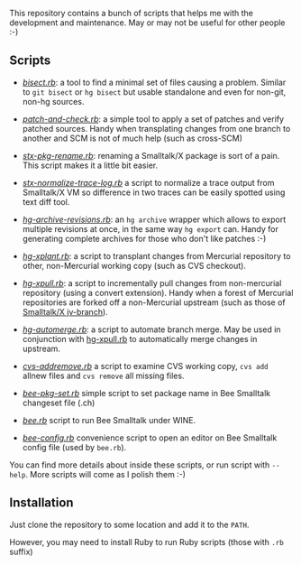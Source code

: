 This repository contains a bunch of scripts that helps me with the development
and maintenance. May or may not be useful for other people :-)

Scripts
-------

* *[bisect.rb][1]*: a tool to find a minimal set of files causing a problem. Similar to `git bisect` or `hg bisect` but usable standalone and even for non-git, non-hg sources.

* *[patch-and-check.rb][2]*: a simple tool to apply a set of patches and verify patched sources. Handy when transplating changes from one branch to another and SCM is not of much help (such as cross-SCM)

* *[stx-pkg-rename.rb][3]*: renaming a Smalltalk/X package is sort of a pain. This script makes it a little bit easier.

* *[stx-normalize-trace-log.rb][10]* a script to normalize a trace output from Smalltalk/X VM so difference in two traces can be easily spotted using text diff tool. 

* *[hg-archive-revisions.rb][4]*: an `hg archive` wrapper which allows to export multiple revisions at once, in the same way `hg export` can. Handy for generating complete archives for those who don't like patches :-)

* *[hg-xplant.rb][5]*: a script to transplant changes from Mercurial repository to other, non-Mercurial working copy (such as CVS checkout).

* *[hg-xpull.rb][11]*: a script to incrementally pull changes from non-mercurial repository (using a convert extension). Handy when a forest of Mercurial repositories are forked off a non-Mercurial upstream (such as those of [Smalltalk/X jv-branch][12]).

* *[hg-automerge.rb][13]*: a script to automate branch merge. May be used in
conjunction with [hg-xpull.rb][11] to automatically merge changes in upstream.

* *[cvs-addremove.rb][6]* a script to examine  CVS working copy, `cvs add` allnew files and `cvs remove` all missing files.

* *[bee-pkg-set.rb][7]* simple script to set package name in Bee Smalltalk changeset file (.ch)

* *[bee.rb][8]* script to run Bee Smalltalk under WINE. 

* *[bee-config.rb][9]* convenience script to open an editor on Bee Smalltalk config file (used by `bee.rb`).


You can find more details about inside these scripts, or run script with `--help`.
More scripts will come as I polish them :-)

Installation
------------

Just clone the repository to some location and add it to the `PATH`. 

However, you may need to install Ruby to run Ruby scripts (those with `.rb` suffix)

[1]: https://bitbucket.org/janvrany/jv-scripts/src/tip/bisect.rb
[2]: https://bitbucket.org/janvrany/jv-scripts/src/tip/patch-and-check.rb
[3]: https://bitbucket.org/janvrany/jv-scripts/src/tip/stx-pkg-rename.rb
[4]: https://bitbucket.org/janvrany/jv-scripts/src/tip/hg-archive-revisions.rb
[5]: https://bitbucket.org/janvrany/jv-scripts/src/tip/hg-xplant.rb
[6]: https://bitbucket.org/janvrany/jv-scripts/src/tip/cvs-addremove.rb
[7]: https://bitbucket.org/janvrany/jv-scripts/src/tip/bee-pkg-set.rb
[8]: https://bitbucket.org/janvrany/jv-scripts/src/tip/bee.rb
[9]: https://bitbucket.org/janvrany/jv-scripts/src/tip/bee-config.rb
[10]: https://bitbucket.org/janvrany/jv-scripts/src/tip/stx-normalize-trace-log.rb
[11]: https://bitbucket.org/janvrany/jv-scripts/src/tip/hg-xpull.rb
[12]: https://swing.fit.cvut.cz/projects/stx-jv
[13]: https://bitbucket.org/janvrany/jv-scripts/src/tip/hg-automerge.rb